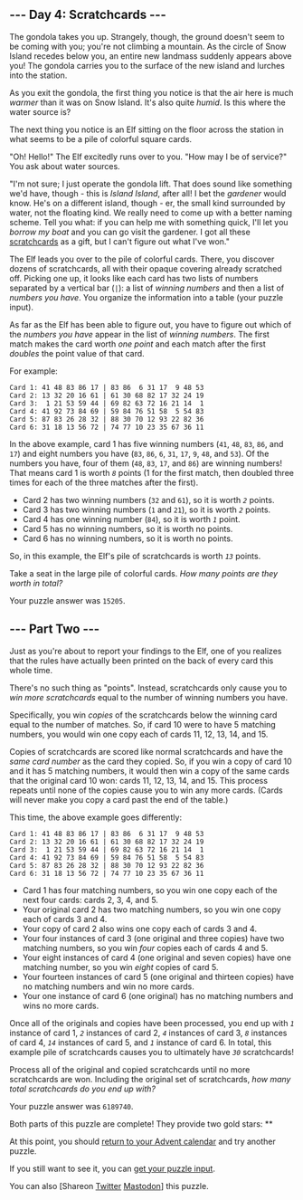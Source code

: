 <main>
<article class="day-desc"><h2>--- Day 4: Scratchcards ---</h2><p>The gondola takes you up. Strangely, though, the ground doesn't seem to be coming with you; you're not climbing a mountain. As the circle of Snow Island recedes below you, an entire new landmass suddenly appears above you! The gondola carries you to the surface of the new island and lurches into the station.</p>
<p>As you exit the gondola, the first thing you notice is that the air here is much <em>warmer</em> than it was on Snow Island. It's also quite <em>humid</em>. Is this where the water source is?</p>
<p>The next thing you notice is an Elf sitting on the floor across the station in what seems to be a pile of colorful square cards.</p>
<p>"Oh! Hello!" The Elf excitedly runs over to you. "How may I be of service?" You ask about water sources.</p>
<p>"I'm not sure; I just operate the gondola lift. That does sound like something we'd have, though - this is <em><span title="I find this way funnier than it has any right to be.">Island Island</span></em>, after all! I bet the <em>gardener</em> would know. He's on a different island, though - er, the small kind surrounded by water, not the floating kind. We really need to come up with a better naming scheme. Tell you what: if you can help me with something quick, I'll let you <em>borrow my boat</em> and you can go visit the gardener. I got all these <a href="https://en.wikipedia.org/wiki/Scratchcard" target="_blank">scratchcards</a> as a gift, but I can't figure out what I've won."</p>
<p>The Elf leads you over to the pile of colorful cards. There, you discover dozens of scratchcards, all with their opaque covering already scratched off. Picking one up, it looks like each card has two lists of numbers separated by a vertical bar (<code>|</code>): a list of <em>winning numbers</em> and then a list of <em>numbers you have</em>. You organize the information into a table (your puzzle input).</p>
<p>As far as the Elf has been able to figure out, you have to figure out which of the <em>numbers you have</em> appear in the list of <em>winning numbers</em>. The first match makes the card worth <em>one point</em> and each match after the first <em>doubles</em> the point value of that card.</p>
<p>For example:</p>
<pre><code>Card 1: 41 48 83 86 17 | 83 86  6 31 17  9 48 53
Card 2: 13 32 20 16 61 | 61 30 68 82 17 32 24 19
Card 3:  1 21 53 59 44 | 69 82 63 72 16 21 14  1
Card 4: 41 92 73 84 69 | 59 84 76 51 58  5 54 83
Card 5: 87 83 26 28 32 | 88 30 70 12 93 22 82 36
Card 6: 31 18 13 56 72 | 74 77 10 23 35 67 36 11
</code></pre>
<p>In the above example, card 1 has five winning numbers (<code>41</code>, <code>48</code>, <code>83</code>, <code>86</code>, and <code>17</code>) and eight numbers you have (<code>83</code>, <code>86</code>, <code>6</code>, <code>31</code>, <code>17</code>, <code>9</code>, <code>48</code>, and <code>53</code>). Of the numbers you have, four of them (<code>48</code>, <code>83</code>, <code>17</code>, and <code>86</code>) are winning numbers! That means card 1 is worth <code><em>8</em></code> points (1 for the first match, then doubled three times for each of the three matches after the first).</p>
<ul>
<li>Card 2 has two winning numbers (<code>32</code> and <code>61</code>), so it is worth <code><em>2</em></code> points.</li>
<li>Card 3 has two winning numbers (<code>1</code> and <code>21</code>), so it is worth <code><em>2</em></code> points.</li>
<li>Card 4 has one winning number (<code>84</code>), so it is worth <code><em>1</em></code> point.</li>
<li>Card 5 has no winning numbers, so it is worth no points.</li>
<li>Card 6 has no winning numbers, so it is worth no points.</li>
</ul>
<p>So, in this example, the Elf's pile of scratchcards is worth <code><em>13</em></code> points.</p>
<p>Take a seat in the large pile of colorful cards. <em>How many points are they worth in total?</em></p>
</article>
<p>Your puzzle answer was <code>15205</code>.</p><article class="day-desc"><h2 id="part2">--- Part Two ---</h2><p>Just as you're about to report your findings to the Elf, one of you realizes that the rules have actually been printed on the back of every card this whole time.</p>
<p>There's no such thing as "points". Instead, scratchcards only cause you to <em>win more scratchcards</em> equal to the number of winning numbers you have.</p>
<p>Specifically, you win <em>copies</em> of the scratchcards below the winning card equal to the number of matches. So, if card 10 were to have 5 matching numbers, you would win one copy each of cards 11, 12, 13, 14, and 15.</p>
<p>Copies of scratchcards are scored like normal scratchcards and have the <em>same card number</em> as the card they copied. So, if you win a copy of card 10 and it has 5 matching numbers, it would then win a copy of the same cards that the original card 10 won: cards 11, 12, 13, 14, and 15. This process repeats until none of the copies cause you to win any more cards. (Cards will never make you copy a card past the end of the table.)</p>
<p>This time, the above example goes differently:</p>
<pre><code>Card 1: 41 48 83 86 17 | 83 86  6 31 17  9 48 53
Card 2: 13 32 20 16 61 | 61 30 68 82 17 32 24 19
Card 3:  1 21 53 59 44 | 69 82 63 72 16 21 14  1
Card 4: 41 92 73 84 69 | 59 84 76 51 58  5 54 83
Card 5: 87 83 26 28 32 | 88 30 70 12 93 22 82 36
Card 6: 31 18 13 56 72 | 74 77 10 23 35 67 36 11
</code></pre>
<ul>
<li>Card 1 has four matching numbers, so you win one copy each of the next four cards: cards 2, 3, 4, and 5.</li>
<li>Your original card 2 has two matching numbers, so you win one copy each of cards 3 and 4.</li>
<li>Your copy of card 2 also wins one copy each of cards 3 and 4.</li>
<li>Your four instances of card 3 (one original and three copies) have two matching numbers, so you win <em>four</em> copies each of cards 4 and 5.</li>
<li>Your eight instances of card 4 (one original and seven copies) have one matching number, so you win <em>eight</em> copies of card 5.</li>
<li>Your fourteen instances of card 5 (one original and thirteen copies) have no matching numbers and win no more cards.</li>
<li>Your one instance of card 6 (one original) has no matching numbers and wins no more cards.</li>
</ul>
<p>Once all of the originals and copies have been processed, you end up with <code><em>1</em></code> instance of card 1, <code><em>2</em></code> instances of card 2, <code><em>4</em></code> instances of card 3, <code><em>8</em></code> instances of card 4, <code><em>14</em></code> instances of card 5, and <code><em>1</em></code> instance of card 6. In total, this example pile of scratchcards causes you to ultimately have <code><em>30</em></code> scratchcards!</p>
<p>Process all of the original and copied scratchcards until no more scratchcards are won. Including the original set of scratchcards, <em>how many total scratchcards do you end up with?</em></p>
</article>
<p>Your puzzle answer was <code>6189740</code>.</p><p class="day-success">Both parts of this puzzle are complete! They provide two gold stars: **</p>
<p>At this point, you should <a href="/2023">return to your Advent calendar</a> and try another puzzle.</p>
<p>If you still want to see it, you can <a href="4/input" target="_blank">get your puzzle input</a>.</p>
<p>You can also <span class="share">[Share<span class="share-content">on
  <a href="https://twitter.com/intent/tweet?text=I%27ve+completed+%22Scratchcards%22+%2D+Day+4+%2D+Advent+of+Code+2023&amp;url=https%3A%2F%2Fadventofcode%2Ecom%2F2023%2Fday%2F4&amp;related=ericwastl&amp;hashtags=AdventOfCode" target="_blank">Twitter</a>
  <a href="javascript:void(0);" onclick="var ms; try{ms=localStorage.getItem('mastodon.server')}finally{} if(typeof ms!=='string')ms=''; ms=prompt('Mastodon Server?',ms); if(typeof ms==='string' &amp;&amp; ms.length){this.href='https://'+ms+'/share?text=I%27ve+completed+%22Scratchcards%22+%2D+Day+4+%2D+Advent+of+Code+2023+%23AdventOfCode+https%3A%2F%2Fadventofcode%2Ecom%2F2023%2Fday%2F4';try{localStorage.setItem('mastodon.server',ms);}finally{}}else{return false;}" target="_blank">Mastodon</a></span>]</span> this puzzle.</p>
</main>